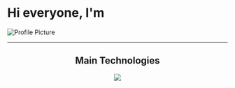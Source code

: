 <html>
<body>
    <h1>Hi everyone, I'm</h1>
    <img src="https://i.imgur.com/uHAAiXW.png" alt="Profile Picture">
    <hr>
<h2 align="center">Main Technologies</h2>
    <p align="center">
        <a href="https://skillicons.dev">
            <img src="https://skillicons.dev/icons?i=git,aws,docker,azure,cs,dotnet,github,git,mongodb,mysql,postman,postgres,visualstudio" />
        </a>
    </p>
</body>
</html>
